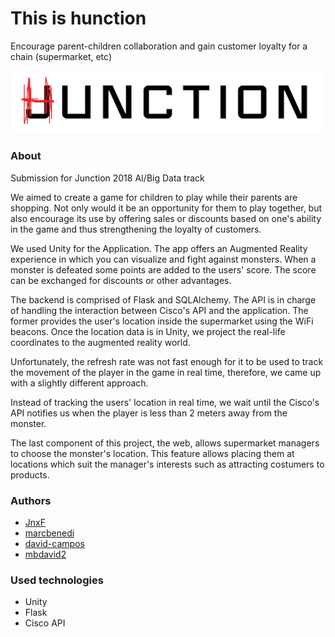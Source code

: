# This is hunction

Encourage parent-children collaboration and gain customer loyalty for a chain (supermarket, etc)

<img src="hunction.png">

### About

Submission for Junction 2018 AI/Big Data track

We aimed to create a game for children to play while their parents are shopping. Not only would it be an opportunity for them to play together,  but also encourage its use by offering sales or discounts based on one's ability in the game and thus strengthening the loyalty of customers. 

We used Unity for the Application.  The app offers an Augmented Reality experience in which you can visualize and fight against monsters. When a monster is defeated some points are added to the users' score. The score can be exchanged for discounts or other advantages. 

The backend is comprised of Flask and SQLAlchemy. The API is in charge of handling the interaction between Cisco's API and the application. The former provides the user's location inside the supermarket using the WiFi beacons. Once the location data is in Unity, we project the real-life coordinates to the augmented reality world. 

Unfortunately, the refresh rate was not fast enough for it to be used to track the movement of the player in the game in real time, therefore, we came up with a slightly different approach.

Instead of tracking the users' location in real time, we wait until the Cisco's API notifies us when the player is less than 2 meters away from the monster.

The last component of this project, the web, allows supermarket managers to choose the monster's location. This feature allows placing them at locations which suit the manager's interests such as attracting costumers to products.  

### Authors

* [JnxF](https://github.com/JnxF)
* [marcbenedi](https://github.com/marcbenedi)
* [david-campos](https://github.com/david-campos)
* [mbdavid2](https://github.com/mbdavid2)

### Used technologies

* Unity
* Flask
* Cisco API